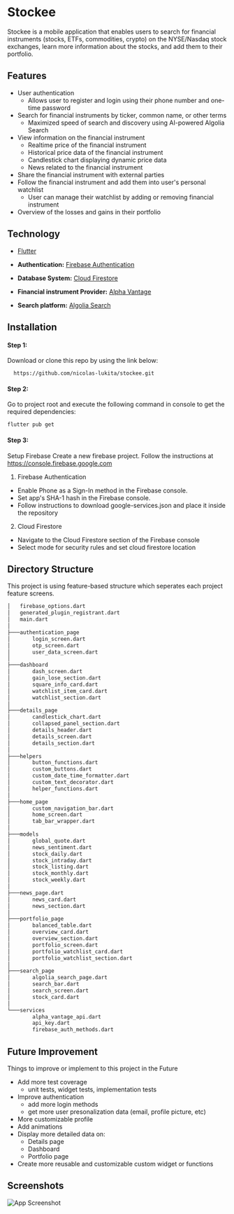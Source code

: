 # Stockee

Stockee is a mobile application that enables users to search for financial instruments (stocks, ETFs, commodities, crypto) on the NYSE/Nasdaq stock exchanges, learn more information about the stocks, and add them to their portfolio.

## Features

- User authentication
  - Allows user to register and login using their phone number and one-time password
- Search for financial instruments by ticker, common name, or other terms
  - Maximized speed of search and discovery using AI-powered Algolia Search
- View information on the financial instrument
  - Realtime price of the financial instrument
  - Historical price data of the financial instrument
  - Candlestick chart displaying dynamic price data
  - News related to the financial instrument
- Share the financial instrument with external parties
- Follow the financial instrument and add them into user's personal watchlist
  - User can manage their watchlist by adding or removing financial instrument
- Overview of the losses and gains in their portfolio

## Technology

- [Flutter](https://flutter.dev/)

- **Authentication:** [Firebase Authentication](https://firebase.google.com/)

- **Database System:** [Cloud Firestore](https://firebase.google.com/)

- **Financial instrument Provider:** [Alpha Vantage](https://www.alphavantage.co/)

- **Search platform:** [Algolia Search](https://www.algolia.com/)

## Installation

#### Step 1:

Download or clone this repo by using the link below:

```
  https://github.com/nicolas-lukita/stockee.git
```

#### Step 2:

Go to project root and execute the following command in console to get the required dependencies:

```
flutter pub get
```

#### Step 3:

Setup Firebase
Create a new firebase project. Follow the instructions at https://console.firebase.google.com

1.  Firebase Authentication

- Enable Phone as a Sign-In method in the Firebase console.
- Set app's SHA-1 hash in the Firebase console.
- Follow instructions to download google-services.json and place it inside the repository

2.  Cloud Firestore

- Navigate to the Cloud Firestore section of the Firebase console
- Select mode for security rules and set cloud firestore location

## Directory Structure

This project is using feature-based structure which seperates each project feature screens.

```bash
│   firebase_options.dart
│   generated_plugin_registrant.dart
│   main.dart
│
├───authentication_page
│       login_screen.dart
│       otp_screen.dart
│       user_data_screen.dart
│
├───dashboard
│       dash_screen.dart
│       gain_lose_section.dart
│       square_info_card.dart
│       watchlist_item_card.dart
│       watchlist_section.dart
│
├───details_page
│       candlestick_chart.dart
│       collapsed_panel_section.dart
│       details_header.dart
│       details_screen.dart
│       details_section.dart
│
├───helpers
│       button_functions.dart
│       custom_buttons.dart
│       custom_date_time_formatter.dart
│       custom_text_decorator.dart
│       helper_functions.dart
│
├───home_page
│       custom_navigation_bar.dart
│       home_screen.dart
│       tab_bar_wrapper.dart
│
├───models
│       global_quote.dart
│       news_sentiment.dart
│       stock_daily.dart
│       stock_intraday.dart
│       stock_listing.dart
│       stock_monthly.dart
│       stock_weekly.dart
│
├───news_page.dart
│       news_card.dart
│       news_section.dart
│
├───portfolio_page
│       balanced_table.dart
│       overview_card.dart
│       overview_section.dart
│       portfolio_screen.dart
│       portfolio_watchlist_card.dart
│       portfolio_watchlist_section.dart
│
├───search_page
│       algolia_search_page.dart
│       search_bar.dart
│       search_screen.dart
│       stock_card.dart
│
└───services
        alpha_vantage_api.dart
        api_key.dart
        firebase_auth_methods.dart
```

## Future Improvement

Things to improve or implement to this project in the Future

- Add more test coverage
  - unit tests, widget tests, implementation tests
- Improve authentication
  - add more login methods
  - get more user presonalization data (email, profile picture, etc)
- More customizable profile
- Add animations
- Display more detailed data on:
  - Details page
  - Dashboard
  - Portfolio page
- Create more reusable and customizable custom widget or functions

## Screenshots

![App Screenshot](https://via.placeholder.com/468x300?text=App+Screenshot+Here)
